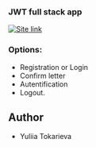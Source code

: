 ### JWT full stack app

[<img alt="Site link" src="https://img.shields.io/badge/-Live%20app%20%E2%86%92-green?&style=for-the-badge" />](https://login-register-jwt.netlify.app/)

### Options:

- Registration or Login
- Confirm letter
- Autentification
- Logout.

## Author

- Yuliia Tokarieva
